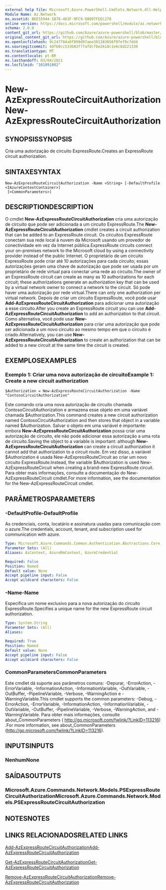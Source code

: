 ```yaml
---
external help file: Microsoft.Azure.PowerShell.Cmdlets.Network.dll-Help.xml
Module Name: Az.Network
ms.assetid: B6E55944-1B78-463F-9FC9-98097FEEC278
online version: https://docs.microsoft.com/powershell/module/az.network/new-azexpressroutecircuitauthorization
schema: 2.0.0
content_git_url: https://github.com/Azure/azure-powershell/blob/master/src/Network/Network/help/New-AzExpressRouteCircuitAuthorization.md
original_content_git_url: https://github.com/Azure/azure-powershell/blob/master/src/Network/Network/help/New-AzExpressRouteCircuitAuthorization.md
ms.openlocfilehash: 9c247784a9f890d97aee301383656f97ef9c7dd4
ms.sourcegitcommit: 4dfb0cc533b83f77afdcfbe2618c1e6c8d221330
ms.translationtype: MT
ms.contentlocale: pt-BR
ms.lasthandoff: 03/04/2021
ms.locfileid: "101891002"
---
```

# <span data-ttu-id="cbed0-101">New-AzExpressRouteCircuitAuthorization</span><span class="sxs-lookup"><span data-stu-id="cbed0-101">New-AzExpressRouteCircuitAuthorization</span></span>

## <span data-ttu-id="cbed0-102">SYNOPSIS</span><span class="sxs-lookup"><span data-stu-id="cbed0-102">SYNOPSIS</span></span>
<span data-ttu-id="cbed0-103">Cria uma autorização de circuito ExpressRoute.</span><span class="sxs-lookup"><span data-stu-id="cbed0-103">Creates an ExpressRoute circuit authorization.</span></span>

## <span data-ttu-id="cbed0-104">SINTAXE</span><span class="sxs-lookup"><span data-stu-id="cbed0-104">SYNTAX</span></span>

```
New-AzExpressRouteCircuitAuthorization -Name <String> [-DefaultProfile <IAzureContextContainer>]
 [<CommonParameters>]
```

## <span data-ttu-id="cbed0-105">DESCRIPTION</span><span class="sxs-lookup"><span data-stu-id="cbed0-105">DESCRIPTION</span></span>
<span data-ttu-id="cbed0-106">O cmdlet **New-AzExpressRouteCircuitAuthorization** cria uma autorização de circuito que pode ser adicionada a um circuito ExpressRoute.</span><span class="sxs-lookup"><span data-stu-id="cbed0-106">The **New-AzExpressRouteCircuitAuthorization** cmdlet creates a circuit authorization that can be added to an ExpressRoute circuit.</span></span> <span data-ttu-id="cbed0-107">Os circuitos ExpressRoute conectam sua rede local à nuvem da Microsoft usando um provedor de conectividade em vez da Internet pública.</span><span class="sxs-lookup"><span data-stu-id="cbed0-107">ExpressRoute circuits connect your on-premises network to the Microsoft cloud by using a connectivity provider instead of the public Internet.</span></span> <span data-ttu-id="cbed0-108">O proprietário de um circuito ExpressRoute pode criar até 10 autorizações para cada circuito; essas autorizações geram uma chave de autorização que pode ser usada por um proprietário de rede virtual para conectar uma rede ao circuito.</span><span class="sxs-lookup"><span data-stu-id="cbed0-108">The owner of an ExpressRoute circuit can create as many as 10 authorizations for each circuit; these authorizations generate an authorization key that can be used by a virtual network owner to connect a network to the circuit.</span></span> <span data-ttu-id="cbed0-109">Só pode haver uma autorização por rede virtual.</span><span class="sxs-lookup"><span data-stu-id="cbed0-109">There can only one authorization per virtual network.</span></span>
<span data-ttu-id="cbed0-110">Depois de criar um circuito ExpressRoute, você pode usar **Add-AzExpressRouteCircuitAuthorization** para adicionar uma autorização a esse circuito.</span><span class="sxs-lookup"><span data-stu-id="cbed0-110">After you create an ExpressRoute circuit you can use **Add-AzExpressRouteCircuitAuthorization** to add an authorization to that circuit.</span></span>
<span data-ttu-id="cbed0-111">Como alternativa, você pode usar **New-AzExpressRouteCircuitAuthorization** para criar uma autorização que pode ser adicionada a um novo circuito ao mesmo tempo em que o circuito é criado.</span><span class="sxs-lookup"><span data-stu-id="cbed0-111">Alternatively, you can use **New-AzExpressRouteCircuitAuthorization** to create an authorization that can be added to a new circuit at the same time the circuit is created.</span></span>

## <span data-ttu-id="cbed0-112">EXEMPLOS</span><span class="sxs-lookup"><span data-stu-id="cbed0-112">EXAMPLES</span></span>

### <span data-ttu-id="cbed0-113">Exemplo 1: Criar uma nova autorização de circuito</span><span class="sxs-lookup"><span data-stu-id="cbed0-113">Example 1: Create a new circuit authorization</span></span>
```
$Authorization = New-AzExpressRouteCircuitAuthorization -Name "ContosoCircuitAuthorization"
```

<span data-ttu-id="cbed0-114">Este comando cria uma nova autorização de circuito chamada ContosoCircuitAuthorization e armazena esse objeto em uma variável chamada $Authorization.</span><span class="sxs-lookup"><span data-stu-id="cbed0-114">This command creates a new circuit authorization named ContosoCircuitAuthorization and then stores that object in a variable named $Authorization.</span></span> <span data-ttu-id="cbed0-115">Salvar o objeto em uma variável é importante: embora **New-AzExpressRouteCircuitAuthorization** possa criar uma autorização de circuito, ele não pode adicionar essa autorização a uma rota de circuito.</span><span class="sxs-lookup"><span data-stu-id="cbed0-115">Saving the object to a variable is important: although **New-AzExpressRouteCircuitAuthorization** can create a circuit authorization it cannot add that authorization to a circuit route.</span></span> <span data-ttu-id="cbed0-116">Em vez disso, a variável $Authorization é usada New-AzExpressRouteCircuit ao criar um novo circuito ExpressRoute.</span><span class="sxs-lookup"><span data-stu-id="cbed0-116">Instead, the variable $Authorization is used New-AzExpressRouteCircuit when creating a brand-new ExpressRoute circuit.</span></span>
<span data-ttu-id="cbed0-117">Para obter mais informações, consulte a documentação do New-AzExpressRouteCircuit cmdlet.</span><span class="sxs-lookup"><span data-stu-id="cbed0-117">For more information, see the documentation for the New-AzExpressRouteCircuit cmdlet.</span></span>

## <span data-ttu-id="cbed0-118">PARÂMETROS</span><span class="sxs-lookup"><span data-stu-id="cbed0-118">PARAMETERS</span></span>

### <span data-ttu-id="cbed0-119">-DefaultProfile</span><span class="sxs-lookup"><span data-stu-id="cbed0-119">-DefaultProfile</span></span>
<span data-ttu-id="cbed0-120">As credenciais, conta, locatário e assinatura usadas para comunicação com o azure.</span><span class="sxs-lookup"><span data-stu-id="cbed0-120">The credentials, account, tenant, and subscription used for communication with azure.</span></span>

```yaml
Type: Microsoft.Azure.Commands.Common.Authentication.Abstractions.Core.IAzureContextContainer
Parameter Sets: (All)
Aliases: AzContext, AzureRmContext, AzureCredential

Required: False
Position: Named
Default value: None
Accept pipeline input: False
Accept wildcard characters: False
```

### <span data-ttu-id="cbed0-121">-Name</span><span class="sxs-lookup"><span data-stu-id="cbed0-121">-Name</span></span>
<span data-ttu-id="cbed0-122">Especifica um nome exclusivo para a nova autorização do circuito ExpressRoute.</span><span class="sxs-lookup"><span data-stu-id="cbed0-122">Specifies a unique name for the new ExpressRoute circuit authorization.</span></span>

```yaml
Type: System.String
Parameter Sets: (All)
Aliases:

Required: True
Position: Named
Default value: None
Accept pipeline input: False
Accept wildcard characters: False
```

### <span data-ttu-id="cbed0-123">CommonParameters</span><span class="sxs-lookup"><span data-stu-id="cbed0-123">CommonParameters</span></span>
<span data-ttu-id="cbed0-124">Este cmdlet dá suporte aos parâmetros comuns: -Depurar, -ErrorAction, -ErrorVariable, -InformationAction, -InformationVariable, -OutVariable, -OutBuffer, -PipelineVariable, -Verbose, -WarningAction e -WarningVariable.</span><span class="sxs-lookup"><span data-stu-id="cbed0-124">This cmdlet supports the common parameters: -Debug, -ErrorAction, -ErrorVariable, -InformationAction, -InformationVariable, -OutVariable, -OutBuffer, -PipelineVariable, -Verbose, -WarningAction, and -WarningVariable.</span></span> <span data-ttu-id="cbed0-125">Para obter mais informações, consulte about_CommonParameters ( http://go.microsoft.com/fwlink/?LinkID=113216) .</span><span class="sxs-lookup"><span data-stu-id="cbed0-125">For more information, see about_CommonParameters (http://go.microsoft.com/fwlink/?LinkID=113216).</span></span>

## <span data-ttu-id="cbed0-126">INPUTS</span><span class="sxs-lookup"><span data-stu-id="cbed0-126">INPUTS</span></span>

### <span data-ttu-id="cbed0-127">Nenhum</span><span class="sxs-lookup"><span data-stu-id="cbed0-127">None</span></span>

## <span data-ttu-id="cbed0-128">SAÍDAS</span><span class="sxs-lookup"><span data-stu-id="cbed0-128">OUTPUTS</span></span>

### <span data-ttu-id="cbed0-129">Microsoft.Azure.Commands.Network.Models.PSExpressRouteCircuitAuthorization</span><span class="sxs-lookup"><span data-stu-id="cbed0-129">Microsoft.Azure.Commands.Network.Models.PSExpressRouteCircuitAuthorization</span></span>

## <span data-ttu-id="cbed0-130">NOTES</span><span class="sxs-lookup"><span data-stu-id="cbed0-130">NOTES</span></span>

## <span data-ttu-id="cbed0-131">LINKS RELACIONADOS</span><span class="sxs-lookup"><span data-stu-id="cbed0-131">RELATED LINKS</span></span>

[<span data-ttu-id="cbed0-132">Add-AzExpressRouteCircuitAuthorization</span><span class="sxs-lookup"><span data-stu-id="cbed0-132">Add-AzExpressRouteCircuitAuthorization</span></span>](./Add-AzExpressRouteCircuitAuthorization.md)

[<span data-ttu-id="cbed0-133">Get-AzExpressRouteCircuitAuthorization</span><span class="sxs-lookup"><span data-stu-id="cbed0-133">Get-AzExpressRouteCircuitAuthorization</span></span>](./Get-AzExpressRouteCircuitAuthorization.md)

[<span data-ttu-id="cbed0-134">Remove-AzExpressRouteCircuitAuthorization</span><span class="sxs-lookup"><span data-stu-id="cbed0-134">Remove-AzExpressRouteCircuitAuthorization</span></span>](./Remove-AzExpressRouteCircuitAuthorization.md)

